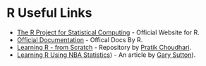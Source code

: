 # R Useful Links

* [The R Project for Statistical Computing](https://www.r-project.org/) - Official Website for R.
* [Official Documentation](https://www.r-project.org/other-docs.html) - Offical Docs By R.
* [Learning R - from Scratch](https://github.com/pratik-choudhari/Learning-R) - Repository by [Pratik Choudhari](https://github.com/pratik-choudhari).
* [Learning R Using NBA Statistics](https://freecontent.manning.com/learning-r-using-nba-statistics/)) - An article by [Gary Sutton](http://www.linkedin.com/in/gary-sutton-16aa633)).
